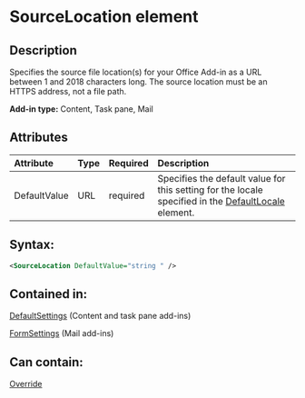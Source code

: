 
# SourceLocation element

## Description

Specifies the source file location(s) for your Office Add-in as a URL between 1 and 2018 characters long. The source location must be an HTTPS address, not a file path.

 **Add-in type:** Content, Task pane, Mail

## Attributes



|**Attribute**|**Type**|**Required**|**Description**|
|:-----|:-----|:-----|:-----|
|DefaultValue|URL|required|Specifies the default value for this setting for the locale specified in the [DefaultLocale](../../reference/manifest/defaultlocale.md) element.|


## Syntax:


```XML
<SourceLocation DefaultValue="string " />
```


## Contained in:

[DefaultSettings](../../reference/manifest/defaultsettings.md) (Content and task pane add-ins)

[FormSettings](../../reference/manifest/formsettings.md) (Mail add-ins)


## Can contain:

[Override](../../reference/manifest/override.md)



